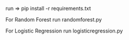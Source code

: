 run => pip install -r requirements.txt

For Random Forest run randomforest.py

For Logistic Regression run logisticregression.py
